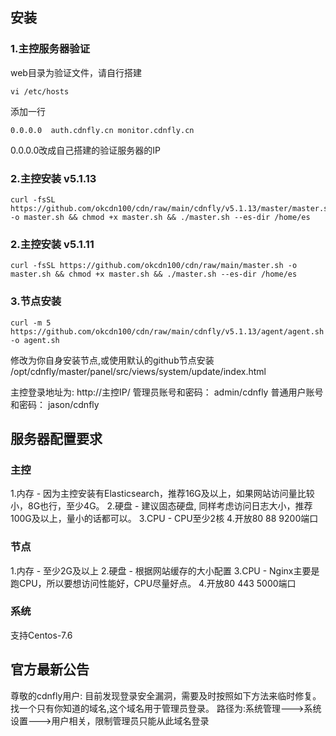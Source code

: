 ## 安装

### 1.主控服务器验证
web目录为验证文件，请自行搭建

```shell
vi /etc/hosts
```
添加一行
```
0.0.0.0  auth.cdnfly.cn monitor.cdnfly.cn
```
0.0.0.0改成自己搭建的验证服务器的IP

### 2.主控安装 v5.1.13
```shell
curl -fsSL https://github.com/okcdn100/cdn/raw/main/cdnfly/v5.1.13/master/master.sh -o master.sh && chmod +x master.sh && ./master.sh --es-dir /home/es
```

### 2.主控安装 v5.1.11
```shell
curl -fsSL https://github.com/okcdn100/cdn/raw/main/master.sh -o master.sh && chmod +x master.sh && ./master.sh --es-dir /home/es
```

### 3.节点安装
```shell
curl -m 5 https://github.com/okcdn100/cdn/raw/main/cdnfly/v5.1.13/agent/agent.sh -o agent.sh
```

修改为你自身安装节点,或使用默认的github节点安装
/opt/cdnfly/master/panel/src/views/system/update/index.html

主控登录地址为: http://主控IP/
管理员账号和密码： admin/cdnfly
普通用户账号和密码： jason/cdnfly

## 服务器配置要求

### 主控
1.内存 - 因为主控安装有Elasticsearch，推荐16G及以上，如果网站访问量比较小，8G也行，至少4G。
2.硬盘 - 建议固态硬盘, 同样考虑访问日志大小，推荐100G及以上，量小的话都可以。
3.CPU - CPU至少2核
4.开放80 88 9200端口

### 节点
1.内存 - 至少2G及以上
2.硬盘 - 根据网站缓存的大小配置
3.CPU - Nginx主要是跑CPU，所以要想访问性能好，CPU尽量好点。
4.开放80 443 5000端口

### 系统
支持Centos-7.6

## 官方最新公告
尊敬的cdnfly用户:
目前发现登录安全漏洞，需要及时按照如下方法来临时修复。找一个只有你知道的域名,这个域名用于管理员登录。
路径为:系统管理--->系统设置--->用户相关，限制管理员只能从此域名登录
